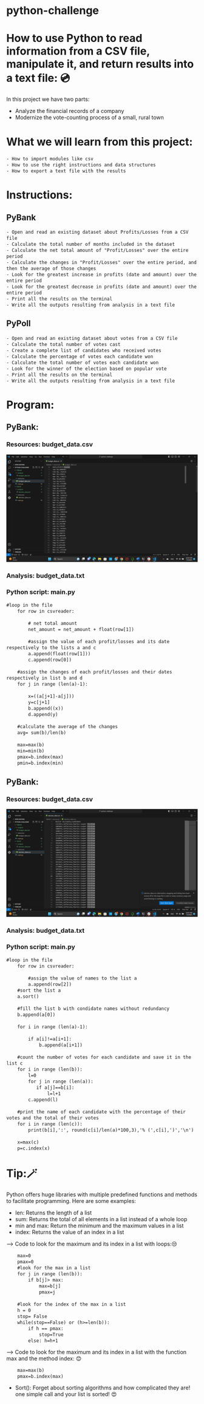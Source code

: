 # python-challenge
# How to use Python to read information from a CSV file, manipulate it, and return results into a text file: :cd:

In this project we have two parts: 
- Analyze the financial records of a company
- Modernize the vote-counting process of a small, rural town

# What we will learn from this project:

    - How to import modules like csv
    - How to use the right instructions and data structures
    - How to export a text file with the results
    
# Instructions:
## PyBank
    - Open and read an existing dataset about Profits/Losses from a CSV file
    - Calculate the total number of months included in the dataset
    - Calculate the net total amount of "Profit/Losses" over the entire period
    - Calculate the changes in "Profit/Losses" over the entire period, and then the average of those changes
    - Look for the greatest increase in profits (date and amount) over the entire period
    - Look for the greatest decrease in profits (date and amount) over the entire period
    - Print all the results on the terminal
    - Write all the outputs resulting from analysis in a text file
    
## PyPoll
    - Open and read an existing dataset about votes from a CSV file
    - Calculate the total number of votes cast
    - Create a complete list of candidates who received votes
    - Calculate the percentage of votes each candidate won
    - Calculate the total number of votes each candidate won
    - Look for the winner of the election based on popular vote
    - Print all the results on the terminal
    - Write all the outputs resulting from analysis in a text file

#  Program:

## PyBank:

### Resources: budget_data.csv
![screenshot for resources](/budget_data.png)

### Analysis: budget_data.txt


### Python script: main.py
```
#loop in the file
    for row in csvreader:
       
        # net total amount
        net_amount = net_amount + float(row[1])
        
        #assign the value of each profit/losses and its date respectively to the lists a and c
        a.append(float(row[1]))  
        c.append(row[0])
    
    #assign the changes of each profit/losses and their dates respectively in list b and d
    for j in range (len(a)-1):
        
        x=((a[j+1]-a[j]))
        y=c[j+1]
        b.append((x))
        d.append(y)
        
    #calculate the average of the changes
    avg= sum(b)/len(b)

    max=max(b)
    min=min(b)
    pmax=b.index(max)
    pmin=b.index(min)
```

## PyBank:

### Resources: budget_data.csv
![screenshot for resources](/election_data.png)

### Analysis: budget_data.txt


### Python script: main.py
```
#loop in the file
    for row in csvreader:
        
        #assign the value of names to the list a 
        a.append(row[2])  
    #sort the list a 
    a.sort()
    
    #fill the list b with condidate names without redundancy
    b.append(a[0])
    
    for i in range (len(a)-1):
        
        if a[i]!=a[i+1]:
            b.append(a[i+1])
            
    #count the number of votes for each candidate and save it in the list c        
    for i in range (len(b)):   
        l=0
        for j in range (len(a)): 
           if a[j]==b[i]:
               l=l+1
        c.append(l)
    
    #print the name of each candidate with the percentage of their votes and the total of their votes 
    for i in range (len(c)):
        print(b[i],':', round(c[i]/len(a)*100,3),'% (',c[i],')','\n')
    
    x=max(c)
    p=c.index(x)
```   
# Tip:🪄
  
Python offers huge libraries with multiple predefined functions and methods to facilitate programming. Here are some examples:
- len: Returns the length of a list
- sum: Returns the total of all elements in a list instead of a whole loop
- min and max: Return the minimum and the maximum values in a list
- index: Returns the value of an index in a list

--> Code to look for the maximum and its index in a list with loops:😒
```
    max=0
    pmax=0
    #look for the max in a list
    for j in range (len(b)):
        if b[j]> max:
            max=b[j]
            pmax=j  
   
    #look for the index of the max in a list
    h = 0
    stop= False
    while(stop==False) or (h>=len(b)):
        if h == pmax: 
            stop=True
        else: h=h+1
```
 --> Code to look for the maximum and its index in a list with the function max and the method index: 😊
 ```
     max=max(b)
     pmax=b.index(max)
 ```
- Sort(): Forget about sorting algorithms and how complicated they are! one simple call and your list is sorted! 😍
